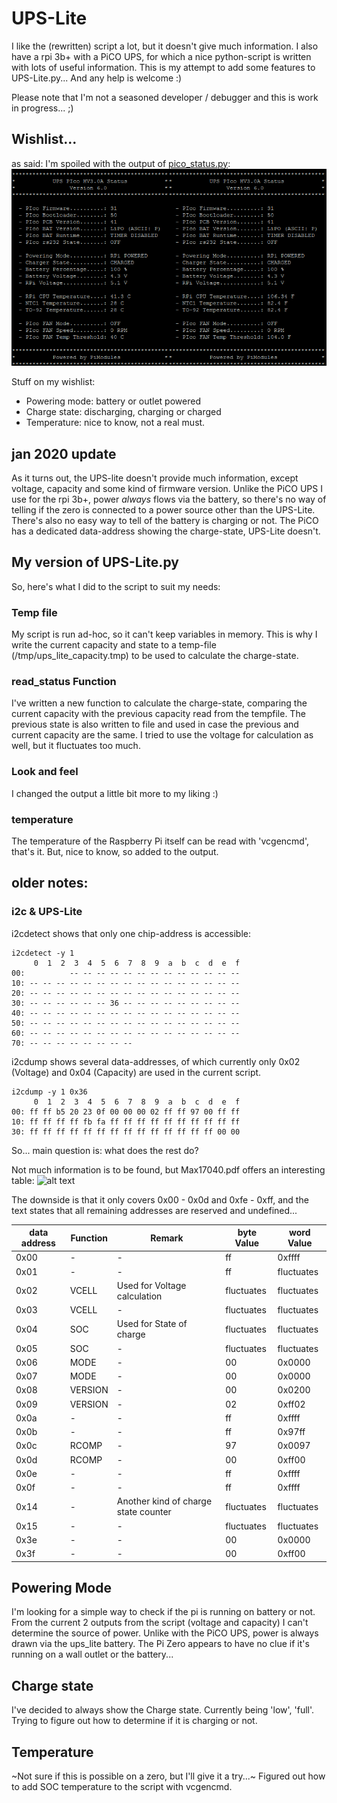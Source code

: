 # UPS-Lite

I like the (rewritten) script a lot, but it doesn't give much information. I also have a rpi 3b+ with a PiCO UPS, for which a nice python-script is written with lots of useful information. This is my attempt to add some features to UPS-Lite.py... And any help is welcome :)

Please note that I'm not a seasoned developer / debugger and this is work in progress... ;)

## Wishlist...
as said: I'm spoiled with the output of [pico_status.py](https://github.com/Siewert308SW/pico_status):
![alt text](https://github.com/Siewert308SW/pico_status/blob/master/pico_status.png "pico_status.py output")

Stuff on my wishlist:
- Powering mode: battery or outlet powered
- Charge state: discharging, charging or charged
- Temperature: nice to know, not a real must.

## jan 2020 update
As it turns out, the UPS-lite doesn't provide much information, except voltage, capacity and some kind of firmware version. Unlike the PiCO UPS I use for the rpi 3b+, power *always* flows via the battery, so there's no way of telling if the zero is connected to a power source other than the UPS-Lite. There's also no easy way to tell of the battery is charging or not. The PiCO has a dedicated data-address showing the charge-state, UPS-Lite doesn't.

## My version of UPS-Lite.py
So, here's what I did to the script to suit my needs:

### Temp file
My script is run ad-hoc, so it can't keep variables in memory. This is why I write the current capacity and state to a temp-file (/tmp/ups_lite_capacity.tmp) to be used to calculate the charge-state.

### read_status Function
I've written a new function to calculate the charge-state, comparing the current capacity with the previous capacity read from the tempfile. The previous state is also written to file and used in case the previous and current capacity are the same. I tried to use the voltage for calculation as well, but it fluctuates too much.

### Look and feel
I changed the output a little bit more to my liking :)

### temperature
The temperature of the Raspberry Pi itself can be read with 'vcgencmd', that's it. But, nice to know, so added to the output. 

## older notes:
### i2c & UPS-Lite
i2cdetect shows that only one chip-address is accessible:

```
i2cdetect -y 1
     0  1  2  3  4  5  6  7  8  9  a  b  c  d  e  f
00:          -- -- -- -- -- -- -- -- -- -- -- -- --
10: -- -- -- -- -- -- -- -- -- -- -- -- -- -- -- --
20: -- -- -- -- -- -- -- -- -- -- -- -- -- -- -- --
30: -- -- -- -- -- -- 36 -- -- -- -- -- -- -- -- --
40: -- -- -- -- -- -- -- -- -- -- -- -- -- -- -- --
50: -- -- -- -- -- -- -- -- -- -- -- -- -- -- -- --
60: -- -- -- -- -- -- -- -- -- -- -- -- -- -- -- --
70: -- -- -- -- -- -- -- --
```

i2cdump shows several data-addresses, of which currently only 0x02 (Voltage) and 0x04 (Capacity) are used in the current script.
```
i2cdump -y 1 0x36
     0  1  2  3  4  5  6  7  8  9  a  b  c  d  e  f
00: ff ff b5 20 23 0f 00 00 00 02 ff ff 97 00 ff ff
10: ff ff ff ff fb fa ff ff ff ff ff ff ff ff ff ff
30: ff ff ff ff ff ff ff ff ff ff ff ff ff ff 00 00
```
 So... main question is: what does the rest do?

Not much information is to be found, but Max17040.pdf offers an interesting table:
![alt text](images/Max17040_registry.png "Max17040 registry table")

The downside is that it only covers 0x00 - 0x0d and 0xfe - 0xff, and the text states that all remaining addresses are reserved and undefined...


| data address | Function | Remark  | byte Value | word Value
| ------------- |-------------|-------|-------|-------|
| 0x00 | - | - |ff|0xffff |
| 0x01 | - | - |ff|fluctuates |
| 0x02 | VCELL | Used for Voltage calculation | fluctuates  | fluctuates |
| 0x03 | VCELL | - | fluctuates| fluctuates |
| 0x04 | SOC | Used for State of charge | fluctuates |fluctuates |
| 0x05 | SOC | - |fluctuates |fluctuates |
| 0x06 | MODE | - |00 | 0x0000 |
| 0x07 | MODE | - |00 | 0x0000 |
| 0x08 | VERSION | - |00 | 0x0200 |
| 0x09 | VERSION | - |02 | 0xff02 |
| 0x0a | - | - |ff | 0xffff |
| 0x0b | - | - |ff | 0x97ff |
| 0x0c | RCOMP | - |97 | 0x0097 |
| 0x0d | RCOMP | - |00 | 0xff00 |
| 0x0e | - | - |ff | 0xffff |
| 0x0f | - | - |ff | 0xffff |
| 0x14 | - |Another kind of charge state counter | fluctuates | fluctuates |
| 0x15 | - | - |fluctuates   | fluctuates |
| 0x3e | - | - |00 | 0x0000 |
| 0x3f | - | - |00 | 0xff00 |


## Powering Mode
I'm looking for a simple way to check if the pi is running on battery or not. From the current 2 outputs from the script (voltage and capacity) I can't determine the source of power. Unlike with the PiCO UPS, power is always drawn via the ups_lite battery. The Pi Zero appears to have no clue if it's running on a wall outlet or the battery...

## Charge state
I've decided to always show the Charge state. Currently being 'low', 'full'. Trying to figure out how to determine if it is charging or not.

## Temperature
~Not sure if this is possible on a zero, but I'll give it a try...~
Figured out how to add SOC temperature to the script with vcgencmd.
